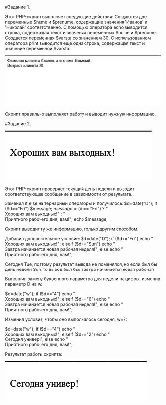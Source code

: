 #Задание 1.

Этот PHP-скрипт выполняет следующие действия:
Создаются две переменные $nume и $prenume, содержащие значения 'Иванов' и 'Николай' соответственно.
С помощью оператора echo выводится строка, содержащая текст и значения переменных $nume и $prenume.
Создается переменная $varsta со значением 30.
С использованием оператора print выводится еще одна строка, содержащая текст и значение переменной $varsta.

![alt text](images/image1.png)

Скрипт правильно выполняет работу и выводит нужную информацию.

#Задание 2.

![alt text](images/image2.png)

Этот PHP-скрипт проверяет текущий день недели и выводит соответствующее сообщение в зависимости от результата.


Заменил if else на тернарный операторы и получилось:
$d=date("D");
if ($d=="Fri")
$message;
$message = ($d == "Fri") ? "<br />Хороших вам выходных!" : "<br />Приятного рабочего дня, вам!";
echo $message;

Скрипт выводит ту же информацию, только другим способом.

Добавил дополнительное условие:
$d=date("D");
if ($d=="Fri")
echo "<br />Хороших вам выходных!";
elseif ($d=="Sun")
echo "<br />Завтра начинается новая рабочая 
неделя!";
else
echo "<br />Приятного рабочего дня, вам!";

Сегодня Tue, поэтому результат вывода не поменялся, но если был бы день недели Sun, то вывод был бы:
Завтра начинается новая рабочая


Выполнил замену буквенного параметра дня недели на цифры, изменив параметр D на w:

$d=date("w");
if ($d=="4")
echo "<br />Хороших вам выходных!";
elseif ($d=="6")
echo "<br />Завтра начинается новая рабочая 
неделя!";
else
echo "<br />Приятного рабочего дня, вам!";

Изменил условие, чтобы оно выполнялось сегодня, w=2:

$d=date("w");
if ($d=="4")
echo "<br />Хороших вам выходных!";
elseif ($d=="2")
echo "<br />Сегодня универ!";
else
echo "<br />Приятного рабочего дня, вам!";

Результат работы скрипта:

![alt text](images/image3.png)
